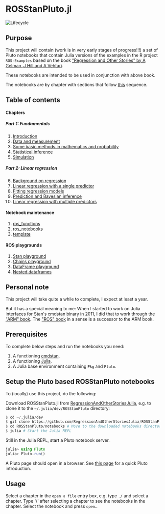# ROSStanPluto.jl

![Lifecycle](https://img.shields.io/badge/lifecycle-experimental-orange.svg)<!--
![Lifecycle](https://img.shields.io/badge/lifecycle-maturing-blue.svg)
![Lifecycle](https://img.shields.io/badge/lifecycle-stable-green.svg)
![Lifecycle](https://img.shields.io/badge/lifecycle-retired-orange.svg)
![Lifecycle](https://img.shields.io/badge/lifecycle-archived-red.svg)
![Lifecycle](https://img.shields.io/badge/lifecycle-dormant-blue.svg) -->

## Purpose

This project will contain (work is in very early stages of progress!!!) a set of Pluto notebooks that contain Julia versions of the examples in the R project `ROS-Examples` based on the book ["Regression and Other Stories" by A Gelman, J Hill and A Vehtari](https://www.cambridge.org/highereducation/books/regression-and-other-stories/DD20DD6C9057118581076E54E40C372C#overview).

These notebooks are intended to be used in conjunction with above book.

The notebooks are by chapter with sections that follow [this](https://avehtari.github.io/ROS-Examples/examples.html#Examples_by_chapters) sequence.

## Table of contents

#### Chapters

##### Part 1: Fundamentals

1. [Introduction](https://github.com/RegressionAndOtherStoriesJulia/ROSStanPlutoPdfs/blob/main/pdfs/🎈%2001%20-%20Introduction.jl%20—%20Pluto.pdf)
2. [Data and measurement](https://github.com/RegressionAndOtherStoriesJulia/ROSStanPlutoPdfs/blob/main/pdfs/🎈%2002%20-%20Data%20and%20Measurement.jl%20—%20Pluto.pdf)
3. [Some basic methods in mathematics and probability](https://github.com/RegressionAndOtherStoriesJulia/ROSStanPlutoPdfs/blob/main/pdfs/🎈%2003%20-%20Probability.jl%20—%20Pluto.pdf)
4. [Statistical inference](https://github.com/RegressionAndOtherStoriesJulia/ROSStanPlutoPdfs/blob/main/pdfs/🎈%2004%20-%20Statistical%20inference.jl%20—%20Pluto.pdf)
5. [Simulation](https://github.com/RegressionAndOtherStoriesJulia/ROSStanPlutoPdfs/blob/main/pdfs/🎈%2005%20-%20Simulation.jl%20—%20Pluto.pdf)

##### Part 2: Linear regression

6. [Background on regression]()
7. [Linear regression with a single predictor]()
8. [Fitting regression models]()
9. [Prediction and Bayesian inference]()
10. [Linear regression with multiple predictors]()

#### Notebook maintenance

1. [ros_functions](https://github.com/RegressionAndOtherStoriesJulia/ROSStanPlutoPdfs/blob/main/pdfs/🎈%20ros_functions.jl%20—%20Pluto.pdf)
2. [ros_notebooks](https://github.com/RegressionAndOtherStoriesJulia/ROSStanPlutoPdfs/blob/main/pdfs/🎈%20ros_notebooks.jl%20—%20Pluto.pdf)
3. [template](https://github.com/RegressionAndOtherStoriesJulia/ROSStanPluto.jl/blob/main/notebooks/Notebook%20maintenance/template.jl)

#### ROS playgrounds

1. [Stan playground](https://github.com/RegressionAndOtherStoriesJulia/ROSStanPlutoPdfs/blob/main/pdfs/🎈%200.1%20Stan%20playground.jl%20—%20Pluto.pdf)
2. [Chains playground](https://github.com/RegressionAndOtherStoriesJulia/ROSStanPlutoPdfs/blob/main/pdfs/🎈%200.2%20Chains%20playground.jl%20—%20Pluto.pdf)
3. [DataFrame playground](https://github.com/RegressionAndOtherStoriesJulia/ROSStanPlutoPdfs/blob/main/pdfs/🎈%200.3%20DataFrame%20playground.jl%20—%20Pluto.pdf)
4. [Nested dataframes](https://github.com/RegressionAndOtherStoriesJulia/ROSStanPlutoPdfs/blob/main/pdfs/🎈%200.4%20Nested%20playdataframe.jl%20—%20Pluto.pdf)

## Personal note

This project will take quite a while to complete, I expect at least a year.

But it has a special meaning to me: When I started to work on Julia interfaces for Stan's cmdstan binary in 2011, I did that to work through the ["ARM" book](http://www.stat.columbia.edu/~gelman/arm/). The ["ROS" book](https://www.cambridge.org/highereducation/books/regression-and-other-stories/DD20DD6C9057118581076E54E40C372C#overview) in a sense is a successor to the ARM book.

## Prerequisites

To complete below steps and run the notebooks you need:

1. A functioning [cmdstan](https://mc-stan.org/users/interfaces/cmdstan.html).
2. A functioning [Julia](https://julialang.org/downloads/).
3. A Julia base environment containing `Pkg` and `Pluto`.

## Setup the Pluto based ROSStanPluto notebooks

To (locally) use this project, do the following:

Download ROSStanPluto.jl from [RegressionAndOtherStoriesJulia](https://github.com/RegressionAndOtherStoriesJulia/), e.g. to clone it to the `~/.julia/dev/ROSStanPluto` directory:

```Julia
$ cd ~/.julia/dev
$ git clone https://github.com/RegressionAndOtherStoriesJulia/ROSStanPluto.jl ROSStanPluto
$ cd ROSStanPluto/notebooks # Move to the downloaded notebooks directory
$ julia # Start the Julia REPL
```

Still in the Julia REPL, start a Pluto notebook server.
```Julia
julia> using Pluto
julia> Pluto.run()
```

A Pluto page should open in a browser. See [this page](https://www.juliafordatascience.com/first-steps-5-pluto/) for a quick Pluto introduction.

## Usage

Select a chapter in the `open a file` entry box, e.g. type `./` and select a chapter. Type '/' after selecting a chapter to see the notebooks in the chapter. Select the notebook and press `open`..
